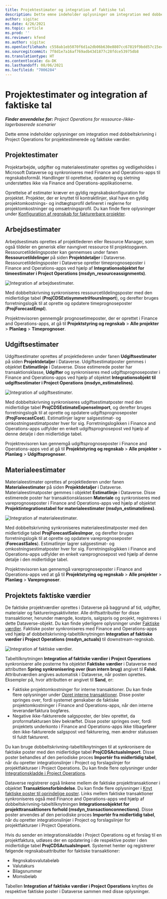 ```yaml
---
title: Projektestimater og integration af faktiske tal
description: Dette emne indeholder oplysninger om integration med dobbeltskrivning i Project Operations for projektestimerede og faktiske værdier.
author: sigitac
ms.date: 4/26/2021
ms.topic: article
ms.prod: ''
ms.reviewer: kfend
ms.author: sigitac
ms.openlocfilehash: c558ab1eb5070f6d1a2db06b630e8807cc67819f9bdd57c15ec346f484e04fe9
ms.sourcegitcommit: 7f8d1e7a16af769adb43d1877c28fdce53975db8
ms.translationtype: HT
ms.contentlocale: da-DK
ms.lasthandoff: 08/06/2021
ms.locfileid: "7006284"
---
```

# <a name="project-estimates-and-actuals-integration"></a>Projektestimater og integration af faktiske tal

_**Finder anvendelse for:** Project Operations for ressource-/ikke-lagerbaserede scenarier_

Dette emne indeholder oplysninger om integration med dobbeltskrivning i Project Operations for projektestimerede og faktiske værdier.

## <a name="project-estimates"></a>Projektestimater

Projektarbejde, udgifter og materialeestimater oprettes og vedligeholdes i Microsoft Dataverse og synkroniseres med Finance and Operations-apps til regnskabsformål. Handlinger til oprettelse, opdatering og sletning understøttes ikke via Finance and Operations-applikationerne.

Oprettelse af estimater kræver en gyldig regnskabskonfiguration for projektet. Projekter, der er knyttet til kontraktlinjer, skal have en gyldig projektomkostnings- og indtægtsprofil defineret i reglerne for projektomkostninger og omsætningsprofil. Du kan finde flere oplysninger under [Konfiguration af regnskab for fakturerbare projekter](../project-accounting/configure-accounting-billable-projects.md#configure-project-cost-and-revenue-profile-rules).

## <a name="labor-estimates"></a>Arbejdsestimater

Arbejdsestimats oprettes af projektlederen eller Resource Manager, som også tildeler en generisk eller navngivet ressource til projektopgaven. Ressourcetildelingsposter kan gennemses under fanen **Ressourcetildelinger** på siden **Projektdetaljer** i Dataverse. Ressourcetildelingsposter i Dataverse opretter timeprognoseposter i Finance and Operations-apps ved hjælp af **Integrationsobjektet for timeestimater i Project Operations (msdyn\_resourceassignments)**.

   ![Integration af arbejdsestimater.](./Media/DW4LaborEstimates.png)

Med dobbeltskrivning synkroniseres ressourcetildelingsposter med den midlertidige tabel (**ProjCDSEstisymmetriHoursImport**), og derefter bruges forretningslogik til at oprette og opdatere timeprognoseposter (**ProjForecastEmpl**).

Projektrevisoren gennemgår prognosetimeposter, der er oprettet i Finance and Operations-apps, at gå til **Projektstyring og regnskab** > **Alle projekter** > **Planlæg** > **Timeprognoser**.

## <a name="expense-estimates"></a>Udgiftsestimater

Udgiftsestimater oprettes af projektlederen under fanen **Udgiftsestimater** på siden **Projektdetaljer** i Dataverse. Udgiftsestimatposter gemmes i objektet **Estimatlinje** i Dataverse. Disse estimerede poster har transaktionsklasse, **Udgifter** og synkroniseres med udgiftsprognoseposter i Finance and Operations-apps ved hjælp af objektet **Integrationsobjekt til udgiftsestimater i Project Operations (msdyn\_estimatelines)**.

   ![Integration af udgiftsestimater.](./Media/DW4ExpenseEstimates.png)

Med dobbeltskrivning synkroniseres udgiftsestimatposter med den midlertidige tabel **ProjCDSEstimateExpenseImport**, og derefter bruges forretningslogik til at oprette og opdatere udgiftsprognoseposter (**ProjForecastCost**). Estimatlinjer lagrer salgsestimat- og omkostningsestimatposter hver for sig. Forretningslogikken i Finance and Operations-apps udfylder en enkelt udgiftsprognosepost ved hjælp af denne detalje i den midlertidige tabel.

Projektrevisoren kan gennemgå udgiftsprognoseposter i Finance and Operations-apps ved at gå til **Projektstyring og regnskab** > **Alle projekter** > **Planlæg** > **Udgiftsprognoser**.

## <a name="material-estimates"></a>Materialeestimater

Materialeestimater oprettes af projektlederen under fanen **Materialeestimater** på siden **Projektdetaljer** i Dataverse. Materialeestimatposter gemmes i objektet **Estimatlinje** i Dataverse. Disse estimerede poster har transaktionsklassen **Materiale** og synkroniseres med vareprognoseposter i Finance and Operations-apps ved hjælp af objektet **Projektintegrationstabel for materialeestimater (msdyn\_estimatelines)**.

   ![Integration af materialeestimater.](./Media/DW4MaterialEstimates.png)

Med dobbeltskrivning synkroniseres materialeestimatposter med den midlertidige tabel **ProjForecastSalesImpor**, og derefter bruges forretningslogik til at oprette og opdatere vareprognoseposter (**ForecastSales**). Estimatlinjer lagrer salgsestimat- og omkostningsestimatposter hver for sig. Forretningslogikken i Finance and Operations-apps udfylder en enkelt vareprognosepost ved hjælp af denne detalje i den midlertidige tabel.

Projektrevisoren kan gennemgå vareprognoseposter i Finance and Operations-apps ved at gå til **Projektstyring og regnskab** > **Alle projekter** > **Planlæg** > **Vareprognoser**.

## <a name="project-actuals"></a>Projektets faktiske værdier

De faktiske projektværdier oprettes i Dataverse på baggrund af tid, udgifter, materialer og faktureringsaktiviteter. Alle driftsattributter for disse transaktioner, herunder mængde, kostpris, salgspris og projekt, registreres i dette Dataverse-objekt. Du kan finde yderligere oplysninger under [Faktiske værdier](../actuals/actuals-overview.md). Faktiske poster synkroniseres med Finance and Operations-apps ved hjælp af dobbeltskrivning-tabeltilknytningen **Integration af faktiske værdier i Project Operations (msdyn\_actuals)** til downstream-regnskab.

   ![Integration af faktiske værdier.](./Media/DW4Actuals.png)

Tabeltilknytningen **Integration af faktiske værdier i Project Operations** synkroniserer alle posterne fra objektet **Faktiske værdier** i Dataverse med attributten **Spring synkronisering over (kun intern brug)** angivet til **Falsk**. Attributværdien angives automatisk i Dataverse, når posten oprettes. Eksempler på, hvor attributten er angivet til **Sand**, er:

  - Faktiske projektomkostninger for interne transaktioner. Du kan finde flere oplysninger under [Opret interne transaktioner](../project-accounting/create-intercompany-transactions.md). Disse poster springes over, fordi systemet genskaber de faktiske projektomkostninger i Finance and Operations-apps, når den interne leverandørfaktura bogføres.
  - Negative ikke-fakturerede salgsposter, der blev oprettet, da proformafakturaen blev bekræftet. Disse poster springes over, fordi projektets underkonto i Finance and Operations-apps ikke tilbagefører den ikke-fakturerede salgspost ved fakturering, men ændrer statussen til fuldt faktureret.

Du kan bruge dobbeltskrivning-tabeltilknytningen til at synkronisere de faktiske poster med den midlertidige tabel **ProjCDSActualsImport**. Disse poster behandles af den periodiske proces **Importér fra midlertidig tabel**, når du opretter integrationslinjer i Project og forslagslinjer for projektfakturaer i Project Operations. Du kan finde flere oplysninger under [Integrationskladde i Project Operations](../project-accounting/project-operations-integration-journal.md).

Dataverse registrerer også linkene mellem de faktiske projekttransaktioner i objektet **Transaktionsforbindelse**. Du kan finde flere oplysninger i [Knyt faktiske poster til oprindelige poster](../actuals/linkingactuals.md). Links mellem faktiske transaktioner synkroniseres også med Finance and Operations-apps ved hjælp af dobbeltskrivning-tabeltilknytningen **Integrationsobjektet for projekttransaktioners forhold (msdyn\_transactionconnections)**. Disse poster anvendes af den periodiske proces **Importér fra midlertidig tabel**, når du opretter integrationslinjer i Project og forslagslinjer for projektfakturaer i Project Operations.

Hvis du sender en integrationskladde i Project Operations og et forslag til en projektfaktura, udløses der en opdatering i de respektive poster i den midlertidige tabel **ProjCDSActualsImport**. Systemet henter og registrerer følgende regnskabsattributter for faktiske transaktioner:

- Regnskabsvalutabeløb
- Valutakurs
- Bilagsnummer
- Momsbeløb

Tabellen **Integration af faktiske værdier i Project Operations** knyttes de respektive faktiske poster i Dataverse sammen med disse oplysninger.
